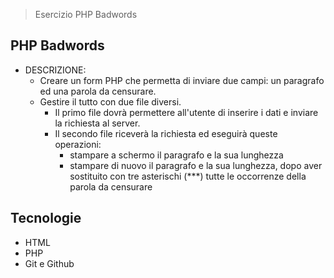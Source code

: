 > Esercizio PHP Badwords

## PHP Badwords

- DESCRIZIONE:
  - Creare un form PHP che permetta di inviare due campi: un    paragrafo ed una parola da censurare.
  - Gestire il tutto con due file diversi.
    - Il primo file dovrà permettere all'utente di inserire i dati e inviare la richiesta al server.
    - Il secondo file riceverà la richiesta ed eseguirà queste operazioni:
      - stampare a schermo il paragrafo e la sua lunghezza
      - stampare di nuovo il paragrafo e la sua lunghezza, dopo aver sostituito con tre asterischi (***) tutte le occorrenze della parola da censurare

## Tecnologie

- HTML
- PHP
- Git e Github